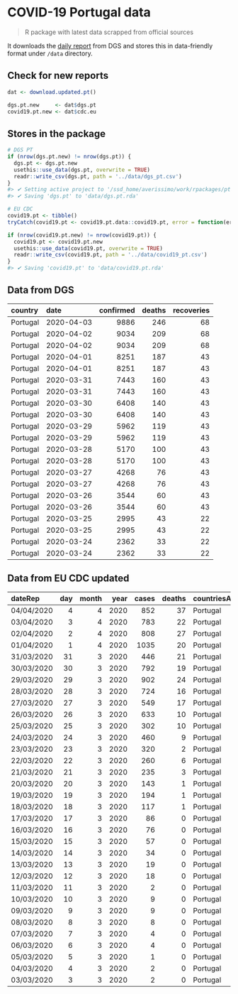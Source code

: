 COVID-19 Portugal data
================

> R package with latest data scrapped from official sources

It downloads the [daily
report](https://covid19.min-saude.pt/relatorio-de-situacao/) from DGS
and stores this in data-friendly format under `/data` directory.

## Check for new reports

``` r
dat <- download.updated.pt()

dgs.pt.new     <- dat$dgs.pt
covid19.pt.new <- dat$cdc.eu
```

## Stores in the package

``` r
# DGS PT
if (nrow(dgs.pt.new) != nrow(dgs.pt)) {
  dgs.pt <- dgs.pt.new
  usethis::use_data(dgs.pt, overwrite = TRUE)
  readr::write_csv(dgs.pt, path = '../data/dgs_pt.csv')
}
#> ✔ Setting active project to '/ssd_home/averissimo/work/rpackages/pt.covid19'
#> ✔ Saving 'dgs.pt' to 'data/dgs.pt.rda'

# EU CDC
covid19.pt <- tibble()
tryCatch(covid19.pt <- covid19.pt.data::covid19.pt, error = function(err) { })

if (nrow(covid19.pt.new) != nrow(covid19.pt)) {
  covid19.pt <- covid19.pt.new
  usethis::use_data(covid19.pt, overwrite = TRUE)
  readr::write_csv(covid19.pt, path = '../data/covid19_pt.csv')
}
#> ✔ Saving 'covid19.pt' to 'data/covid19.pt.rda'
```

## Data from DGS

| country  | date       | confirmed | deaths | recoveries |
| :------- | :--------- | --------: | -----: | ---------: |
| Portugal | 2020-04-03 |      9886 |    246 |         68 |
| Portugal | 2020-04-02 |      9034 |    209 |         68 |
| Portugal | 2020-04-02 |      9034 |    209 |         68 |
| Portugal | 2020-04-01 |      8251 |    187 |         43 |
| Portugal | 2020-04-01 |      8251 |    187 |         43 |
| Portugal | 2020-03-31 |      7443 |    160 |         43 |
| Portugal | 2020-03-31 |      7443 |    160 |         43 |
| Portugal | 2020-03-30 |      6408 |    140 |         43 |
| Portugal | 2020-03-30 |      6408 |    140 |         43 |
| Portugal | 2020-03-29 |      5962 |    119 |         43 |
| Portugal | 2020-03-29 |      5962 |    119 |         43 |
| Portugal | 2020-03-28 |      5170 |    100 |         43 |
| Portugal | 2020-03-28 |      5170 |    100 |         43 |
| Portugal | 2020-03-27 |      4268 |     76 |         43 |
| Portugal | 2020-03-27 |      4268 |     76 |         43 |
| Portugal | 2020-03-26 |      3544 |     60 |         43 |
| Portugal | 2020-03-26 |      3544 |     60 |         43 |
| Portugal | 2020-03-25 |      2995 |     43 |         22 |
| Portugal | 2020-03-25 |      2995 |     43 |         22 |
| Portugal | 2020-03-24 |      2362 |     33 |         22 |
| Portugal | 2020-03-24 |      2362 |     33 |         22 |

## Data from EU CDC updated

| dateRep    | day | month | year | cases | deaths | countriesAndTerritories | geoId | countryterritoryCode | popData2018 |
| :--------- | --: | ----: | ---: | ----: | -----: | :---------------------- | :---- | :------------------- | ----------: |
| 04/04/2020 |   4 |     4 | 2020 |   852 |     37 | Portugal                | PT    | PRT                  |    10281762 |
| 03/04/2020 |   3 |     4 | 2020 |   783 |     22 | Portugal                | PT    | PRT                  |    10281762 |
| 02/04/2020 |   2 |     4 | 2020 |   808 |     27 | Portugal                | PT    | PRT                  |    10281762 |
| 01/04/2020 |   1 |     4 | 2020 |  1035 |     20 | Portugal                | PT    | PRT                  |    10281762 |
| 31/03/2020 |  31 |     3 | 2020 |   446 |     21 | Portugal                | PT    | PRT                  |    10281762 |
| 30/03/2020 |  30 |     3 | 2020 |   792 |     19 | Portugal                | PT    | PRT                  |    10281762 |
| 29/03/2020 |  29 |     3 | 2020 |   902 |     24 | Portugal                | PT    | PRT                  |    10281762 |
| 28/03/2020 |  28 |     3 | 2020 |   724 |     16 | Portugal                | PT    | PRT                  |    10281762 |
| 27/03/2020 |  27 |     3 | 2020 |   549 |     17 | Portugal                | PT    | PRT                  |    10281762 |
| 26/03/2020 |  26 |     3 | 2020 |   633 |     10 | Portugal                | PT    | PRT                  |    10281762 |
| 25/03/2020 |  25 |     3 | 2020 |   302 |     10 | Portugal                | PT    | PRT                  |    10281762 |
| 24/03/2020 |  24 |     3 | 2020 |   460 |      9 | Portugal                | PT    | PRT                  |    10281762 |
| 23/03/2020 |  23 |     3 | 2020 |   320 |      2 | Portugal                | PT    | PRT                  |    10281762 |
| 22/03/2020 |  22 |     3 | 2020 |   260 |      6 | Portugal                | PT    | PRT                  |    10281762 |
| 21/03/2020 |  21 |     3 | 2020 |   235 |      3 | Portugal                | PT    | PRT                  |    10281762 |
| 20/03/2020 |  20 |     3 | 2020 |   143 |      1 | Portugal                | PT    | PRT                  |    10281762 |
| 19/03/2020 |  19 |     3 | 2020 |   194 |      1 | Portugal                | PT    | PRT                  |    10281762 |
| 18/03/2020 |  18 |     3 | 2020 |   117 |      1 | Portugal                | PT    | PRT                  |    10281762 |
| 17/03/2020 |  17 |     3 | 2020 |    86 |      0 | Portugal                | PT    | PRT                  |    10281762 |
| 16/03/2020 |  16 |     3 | 2020 |    76 |      0 | Portugal                | PT    | PRT                  |    10281762 |
| 15/03/2020 |  15 |     3 | 2020 |    57 |      0 | Portugal                | PT    | PRT                  |    10281762 |
| 14/03/2020 |  14 |     3 | 2020 |    34 |      0 | Portugal                | PT    | PRT                  |    10281762 |
| 13/03/2020 |  13 |     3 | 2020 |    19 |      0 | Portugal                | PT    | PRT                  |    10281762 |
| 12/03/2020 |  12 |     3 | 2020 |    18 |      0 | Portugal                | PT    | PRT                  |    10281762 |
| 11/03/2020 |  11 |     3 | 2020 |     2 |      0 | Portugal                | PT    | PRT                  |    10281762 |
| 10/03/2020 |  10 |     3 | 2020 |     9 |      0 | Portugal                | PT    | PRT                  |    10281762 |
| 09/03/2020 |   9 |     3 | 2020 |     9 |      0 | Portugal                | PT    | PRT                  |    10281762 |
| 08/03/2020 |   8 |     3 | 2020 |     8 |      0 | Portugal                | PT    | PRT                  |    10281762 |
| 07/03/2020 |   7 |     3 | 2020 |     4 |      0 | Portugal                | PT    | PRT                  |    10281762 |
| 06/03/2020 |   6 |     3 | 2020 |     4 |      0 | Portugal                | PT    | PRT                  |    10281762 |
| 05/03/2020 |   5 |     3 | 2020 |     1 |      0 | Portugal                | PT    | PRT                  |    10281762 |
| 04/03/2020 |   4 |     3 | 2020 |     2 |      0 | Portugal                | PT    | PRT                  |    10281762 |
| 03/03/2020 |   3 |     3 | 2020 |     2 |      0 | Portugal                | PT    | PRT                  |    10281762 |
